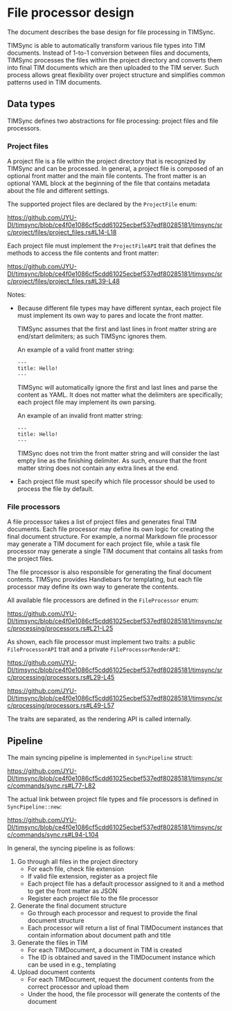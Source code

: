 # File processor design

The document describes the base design for file processing in TIMSync.

TIMSync is able to automatically transform various file types into TIM documents.
Instead of 1-to-1 conversion between files and documents, TIMSync processes
the files within the project directory and converts them into final TIM documents
which are then uploaded to the TIM server.
Such process allows great flexibility over project structure and simplifies
common patterns used in TIM documents.

## Data types

TIMSync defines two abstractions for file processing: project files and file processors.

### Project files

A project file is a file within the project directory that is recognized by TIMSync and can be processed.
In general, a project file is composed of an optional front matter and the main file contents.
The front matter is an optional YAML block at the beginning of the file that contains metadata about the file and
different settings.

The supported project files are declared by the `ProjectFile` enum:

<https://github.com/JYU-DI/timsync/blob/ce4f0e1086cf5cdd61025ecbef537edf80285181/timsync/src/project/files/project_files.rs#L14-L18>

Each project file must implement the `ProjectFileAPI` trait that defines the methods to access the file contents and
front matter:

<https://github.com/JYU-DI/timsync/blob/ce4f0e1086cf5cdd61025ecbef537edf80285181/timsync/src/project/files/project_files.rs#L39-L48>

Notes:

- Because different file types may have different syntax, each project file must implement its own way to pares and
  locate the front matter.

  TIMSync assumes that the first and last lines in front matter string are end/start delimiters; as such TIMSync ignores
  them.

  An example of a valid front matter string:

  ```
  ---
  title: Hello!
  ---
  ```

  TIMSync will automatically ignore the first and last lines and parse the content as YAML.
  It does not matter what the delimiters are specifically; each project file may implement its own parsing.

  An example of an invalid front matter string:
  ```
  ---
  title: Hello!
  ---
  
  ```

  TIMSync does not trim the front matter string and will consider the last empty line as the finishing delimiter.
  As such, ensure that the front matter string does not contain any extra lines at the end.
- Each project file must specify which file processor should be used to process the file by default.

### File processors

A file processor takes a list of project files and generates final TIM documents.
Each file processor may define its own logic for creating the final document structure.
For example, a normal Markdown file processor may generate a TIM document for each project file, while a task
file processor may generate a single TIM document that contains all tasks from the project files.

The file processor is also responsible for generating the final document contents.
TIMSync provides Handlebars for templating, but each file processor may define its own way to generate the contents.

All available file processors are defined in the `FileProcessor` enum:

<https://github.com/JYU-DI/timsync/blob/ce4f0e1086cf5cdd61025ecbef537edf80285181/timsync/src/processing/processors.rs#L21-L25>

As shown, each file processor must implement two traits: a public `FileProcessorAPI` trait and a
private `FileProcessorRenderAPI`:

<https://github.com/JYU-DI/timsync/blob/ce4f0e1086cf5cdd61025ecbef537edf80285181/timsync/src/processing/processors.rs#L29-L45>

<https://github.com/JYU-DI/timsync/blob/ce4f0e1086cf5cdd61025ecbef537edf80285181/timsync/src/processing/processors.rs#L49-L57>

The traits are separated, as the rendering API is called internally.

## Pipeline

The main syncing pipeline is implemented in `SyncPipeline` struct:

<https://github.com/JYU-DI/timsync/blob/ce4f0e1086cf5cdd61025ecbef537edf80285181/timsync/src/commands/sync.rs#L77-L82>

The actual link between project file types and file processors is defined in `SyncPipeline::new`:

<https://github.com/JYU-DI/timsync/blob/ce4f0e1086cf5cdd61025ecbef537edf80285181/timsync/src/commands/sync.rs#L94-L104>

In general, the syncing pipeline is as follows:

1. Go through all files in the project directory
    - For each file, check file extension
    - If valid file extension, register as a project file
    - Each project file has a default processor assigned to it and a method to get the front matter as JSON
    - Register each project file to the file processor
2. Generate the final document structure
    - Go through each processor and request to provide the final document structure
    - Each processor will return a list of final TIMDocument instances that contain information about document path and
      title
3. Generate the files in TIM
    - For each TIMDocument, a document in TIM is created
    - The ID is obtained and saved in the TIMDocument instance which can be used in e.g., templating
4. Upload document contents
    - For each TIMDocument, request the document contents from the correct processor and upload them
    - Under the hood, the file processor will generate the contents of the document
    